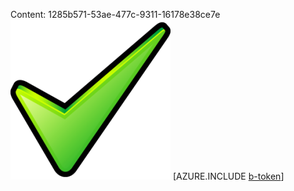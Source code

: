 Content: 1285b571-53ae-477c-9311-16178e38ce7e![image](396f648d-7c45-41bc-8a43-a6e5adca2ca4.png)
[AZURE.INCLUDE [b-token](a4ef55f0-8fe0-46d3-a0d9-350c9da3665e.md)]
